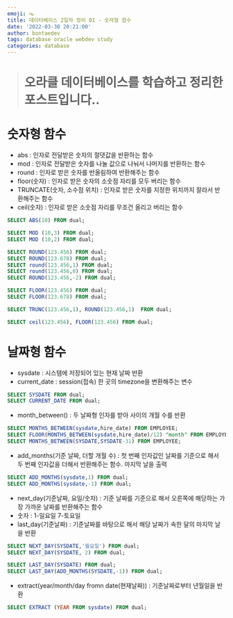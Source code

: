 ```yaml
---
emoji: 🪤
title: 데이터베이스 2일차 정리 01 - 숫자형 함수
date: '2022-03-30 20:21:00'
author: bontaedev
tags: database oracle webdev study
categories: database
---
```


> # 오라클 데이터베이스를 학습하고 정리한 포스트입니다..

# 숫자형 함수

- abs : 인자로 전달받은 숫자의 절댓값을 반환하는 함수
- mod : 인자로 전달받은 숫자를 나눌 값으로 나눠서 나머지를 반환하는 함수
- round : 인자로 받은 숫자를 반올림하여 반환해주는 함수
- floor(숫자) : 인자로 받은 숫자의 소숫점 자리를 모두 버리는 함수
- TRUNCATE(숫자, 소수점 위치) : 인자로 받은 숫자를 지정한 위치까지 잘라서 반환해주는 함수
- ceil(숫자) : 인자로 받은 소숫점 자리를 무조건 올리고 버리는 함수

```sql
SELECT ABS(10) FROM dual;

SELECT MOD (10,3) FROM dual;
SELECT MOD (10,2) FROM dual;

SELECT ROUND(123.456) FROM dual;
SELECT ROUND(123.678) FROM dual;
SELECT round(123.456,1) FROM dual;
SELECT round(123.456,0) FROM dual;
SELECT ROUND(123.456,-2) FROM dual;

SELECT FLOOR(123.456) FROM dual;
SELECT FLOOR(123.678) FROM dual;

SELECT TRUNC(123.456,1), ROUND(123.456,1)  FROM dual;

SELECT ceil(123.456), FLOOR(123.456) FROM dual;
```

# 날짜형 함수

- sysdate : 시스템에 저장되어 있는 현재 날짜 반환
- current_date : session(접속) 한 곳의 timezone을 변환해주는 변수

```sql
SELECT SYSDATE FROM dual;
SELECT CURRENT_DATE FROM dual;
```

- month_between() : 두 날짜형 인자를 받아 사이의 개월 수를 반환

```sql
SELECT MONTHS_BETWEEN(sysdate,hire_date) FROM EMPLOYEE;
SELECT FLOOR(MONTHS_BETWEEN(sysdate,hire_date)/12) "month" FROM EMPLOYEE;
SELECT MONTHS_BETWEEN(SYSDATE,SYSDATE-31) FROM EMPLOYEE;
```

- add_months(기준 날짜, 더할 개월 수) : 첫 번째 인자값인 날짜를 기준으로 해서 두 번째 인자값을 더해서 반환해주는 함수. 마지막 날을 출력

```sql
SELECT ADD_MONTHS(sysdate,1) FROM dual;
SELECT ADD_MONTHS(sysdate,-1) FROM dual;
```

- next_day(기준날짜, 요일/숫자) : 기준 날짜를 기준으로 해서 오른쪽에 해당하는 가장 가까운 날짜를 반환해주는 함수
- 숫자 : 1-일요일 7-토요일
- last_day(기준날짜) : 기준날짜를 바탕으로 해서 해당 날짜가 속한 달의 마지막 날을 반환

```sql
SELECT NEXT_DAY(SYSDATE,'월요일') FROM dual;
SELECT NEXT_DAY(SYSDATE, 2) FROM dual;

SELECT LAST_DAY(SYSDATE) FROM dual;
SELECT LAST_DAY(ADD_MONTHS(SYSDATE,-1)) FROM dual;
```

- extract(year/month/day fromn date(현재날짜)) : 기준날짜로부터 년월일을 반환

```sql
SELECT EXTRACT (YEAR FROM sysdate) FROM dual;
```
